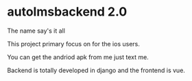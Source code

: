 # autolmsbackend 2.0

The name say's it all

This project primary focus on for the ios users.

You can get the andriod apk from me just text me.

Backend is totally developed in django and the frontend is vue.
